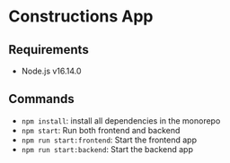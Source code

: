 # Constructions App

## Requirements

- Node.js v16.14.0

## Commands

- `npm install`: install all dependencies in the monorepo
- `npm start`: Run both frontend and backend
- `npm run start:frontend`: Start the frontend app
- `npm run start:backend`: Start the backend app